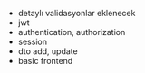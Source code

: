 ﻿- detaylı validasyonlar eklenecek
- jwt
- authentication, authorization
- session
- dto add, update
- basic frontend